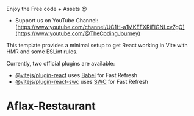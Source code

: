 Enjoy the Free code + Assets 😍
- Support us on YouTube Channel: [https://www.youtube.com/channel/UC1H-a1MKEFXRiFlGNLcy7gQ](https://www.youtube.com/@TheCodingJourney)

This template provides a minimal setup to get React working in Vite with HMR and some ESLint rules.

Currently, two official plugins are available:

- [@vitejs/plugin-react](https://github.com/vitejs/vite-plugin-react/blob/main/packages/plugin-react/README.md) uses [Babel](https://babeljs.io/) for Fast Refresh
- [@vitejs/plugin-react-swc](https://github.com/vitejs/vite-plugin-react-swc) uses [SWC](https://swc.rs/) for Fast Refresh
# Aflax-Restaurant
